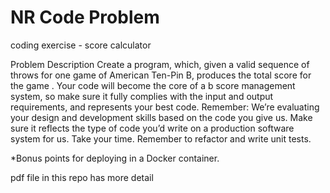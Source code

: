 # NR Code Problem
coding exercise - score calculator

Problem Description
Create a program, which, given a valid sequence of throws for one game of American Ten-Pin
B, produces the total score for the game . Your code will become the core of a b score
management system, so make sure it fully complies with the input and output requirements, and
represents your best code.
Remember: We’re evaluating your design and development skills based on the code you give
us. Make sure it reflects the type of code you’d write on a production software system for us.
Take your time. Remember to refactor and write unit tests.

*Bonus points for deploying in a Docker container.

pdf file in this repo has more detail

